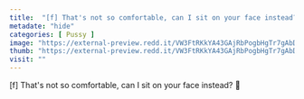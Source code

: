 ```yaml
---
title:  "[f] That's not so comfortable, can I sit on your face instead? 💚"
metadate: "hide"
categories: [ Pussy ]
image: "https://external-preview.redd.it/VW3FtRKkYA43GAjRbPogbHgTr7gAbD58fVquvwxOfiA.jpg?auto=webp&s=d2d88f0f1b4d03cda01e241e3880b00d553d239a"
thumb: "https://external-preview.redd.it/VW3FtRKkYA43GAjRbPogbHgTr7gAbD58fVquvwxOfiA.jpg?width=1080&crop=smart&auto=webp&s=161462280aba4d9823f8ddf6326a0d09ccbd324c"
visit: ""
---
```

[f] That's not so comfortable, can I sit on your face instead? 💚
